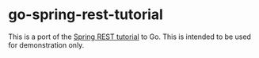 # go-spring-rest-tutorial

This is a port of the [Spring REST tutorial](https://github.com/spring-guides/tut-rest) to Go. This is intended to be used for demonstration only.

